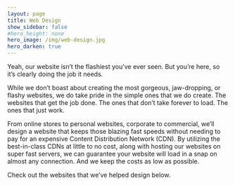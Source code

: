 ```yaml
---
layout: page
title: Web Design
show_sidebar: false
#hero_height: none
hero_image: /img/web-design.jpg
hero_darken: true
---
```


Yeah, our website isn’t the flashiest you’ve ever seen. But you’re here, so it’s clearly doing the job it needs.

While we don’t boast about creating the most gorgeous, jaw-dropping, or flashy websites, we do take pride in the simple ones that we do create. The websites that get the job done. The ones that don’t take forever to load. The ones that just work.

From online stores to personal websites, corporate to commercial, we’ll design a website that keeps those blazing fast speeds without needing to pay for an expensive Content Distribution Network (CDN). By utilizing the best-in-class CDNs at little to no cost, along with hosting our websites on super fast servers, we can guarantee your website will load in a snap on almost any connection. And we keep the costs as low as possible.

Check out the websites that we’ve helped design below.


